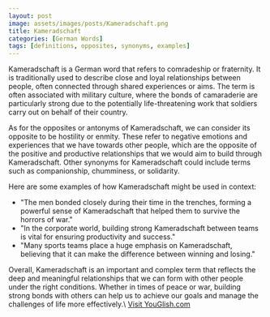 ```yaml
---
layout: post
image: assets/images/posts/Kameradschaft.png
title: Kameradschaft
categories: [German Words]
tags: [definitions, opposites, synonyms, examples]
---
```


Kameradschaft is a German word that refers to comradeship or fraternity. It is traditionally used to describe close and loyal relationships between people, often connected through shared experiences or aims. The term is often associated with military culture, where the bonds of camaraderie are particularly strong due to the potentially life-threatening work that soldiers carry out on behalf of their country.

As for the opposites or antonyms of Kameradschaft, we can consider its opposite to be hostility or enmity. These refer to negative emotions and experiences that we have towards other people, which are the opposite of the positive and productive relationships that we would aim to build through Kameradschaft. Other synonyms for Kameradschaft could include terms such as companionship, chumminess, or solidarity.

Here are some examples of how Kameradschaft might be used in context:

- "The men bonded closely during their time in the trenches, forming a powerful sense of Kameradschaft that helped them to survive the horrors of war."
- "In the corporate world, building strong Kameradschaft between teams is vital for ensuring productivity and success."
- "Many sports teams place a huge emphasis on Kameradschaft, believing that it can make the difference between winning and losing."

Overall, Kameradschaft is an important and complex term that reflects the deep and meaningful relationships that we can form with other people under the right conditions. Whether in times of peace or war, building strong bonds with others can help us to achieve our goals and manage the challenges of life more effectively.\ <a id="yg-widget-0" class="youglish-widget" data-query="Kameradschaft" data-lang="german" data-components="8412" data-auto-start="0" data-bkg-color="theme_light" data-title="How%20to%20pronounce%20Kameradschaft%20in%20German"  rel="nofollow" href="https://youglish.com">Visit YouGlish.com</a><script async src="https://youglish.com/public/emb/widget.js" charset="utf-8"></script>